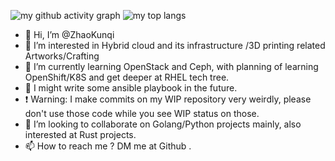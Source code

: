 ![my github activity graph](https://activity-graph.herokuapp.com/graph?username=ZhaoKunqi&theme=github)
![my top langs](https://github-readme-stats.vercel.app/api/top-langs/?username=ZhaoKunqi&hide=css,html&layout=compact&langs_count=8)
- 👋 Hi, I’m @ZhaoKunqi
- 👀 I’m interested in Hybrid cloud and its infrastructure /3D printing related Artworks/Crafting
- 🌱 I’m currently learning OpenStack and Ceph, with planning of learning OpenShift/K8S and get deeper at RHEL tech tree.
- 🌱 I might write some ansible playbook in the future.
- ❗ Warning: I make commits on my WIP repository very weirdly, please don't use those code while you see WIP status on those.
- 💞️ I’m looking to collaborate on Golang/Python projects mainly, also interested at Rust projects.
- 📫 How to reach me ? DM me at Github .
